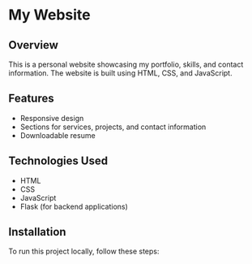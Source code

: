 # My Website

## Overview
This is a personal website showcasing my portfolio, skills, and contact information. The website is built using HTML, CSS, and JavaScript.

## Features
- Responsive design
- Sections for services, projects, and contact information
- Downloadable resume

## Technologies Used
- HTML
- CSS
- JavaScript
- Flask (for backend applications)

## Installation
To run this project locally, follow these steps:
